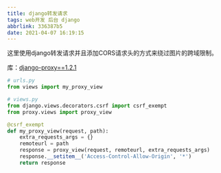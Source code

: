 ```yaml
---
title: django转发请求
tags: web开发 后台 django
abbrlink: 336387b5
date: 2021-04-07 16:19:15
---
```




这里使用django转发请求并且添加CORS请求头的方式来绕过图片的跨域限制。

库：[django-proxy==1.2.1](https://github.com/mjumbewu/django-proxy)

```python
# urls.py
from views import my_proxy_view

# views.py
from django.views.decorators.csrf import csrf_exempt
from proxy.views import proxy_view

@csrf_exempt
def my_proxy_view(request, path):
    extra_requests_args = {}
    remoteurl = path
    response = proxy_view(request, remoteurl, extra_requests_args)
    response.__setitem__('Access-Control-Allow-Origin', '*')
    return response
```

